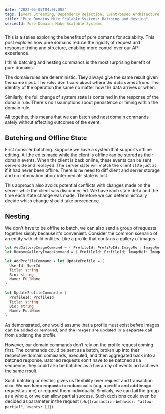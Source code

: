```yaml
---
date: "2022-05-05T04:00:00Z"
tags: [Event Streaming, Dependency Rejection, Event-based Architecture, Domain Modeling Made Functional]
title: "Pure Domains Make Scalable Systems: Batching and Nesting"
seriesId: Pure Domains Make Scalable Systems
---
```


This is a series exploring the benefits of pure domains for scalability. This post explores how pure domains reduce the rigidity of request and response timing and structure, enabling more control over our API experience.
<!--more-->

I think batching and nesting commands is the most surprising benefit of pure domains.

The domain rules are deterministic. They always give the same result given the same input. The rules don't care about where the data comes from. The identity of the operation the same no matter how the data arrives or when.

Similarly, the full change of system state is contained in the response of the domain rule. There's no assumptions about persistence or timing within the domain rule.

All together, this means that we can batch and nest domain commands safely without effecting outcomes of the event.

## Batching and Offline State

First consider batching. Suppose we have a system that supports offline editing. All the edits made while the client is offline can be stored as their domain events. When the client is back online, these events can be sent serverside and replayed. The server state will match the client state just as if it had never been offline. There is no need to diff client and server storage and no information about intermediate state is lost. 

This approach also avoids potential conflicts with changes made on the server while the client was disconnected. We have each state delta and the time each state change was made. Therefore we can deterministically decide which change should take precedence.


## Nesting

We don't have to be offline to batch, we can also send a group of requests together simply because it's convenient. Consider the common scenario of an entity with child entities. Like a profile that contains a gallery of images 

```fsharp
let AddGalleryImageCommand = { ProfileId: ProfileId; ImageRef: ImageRef}
let RemoveGalleryImageCommand = { ProfileId: ProfileId; ImageRef: ImageRef}

let AddProfileCommand = let UpdateProfile = {
  UserId: UserId
  Title: string
  Bio: string
  Name: FullName
}

let UpdateProfileCommand = {
  ProfileId: ProfileId
  Title: string
  Bio: string
  Name: FullName
}
```

As demonstrated, one would assume that a profile must exist before images can be added or removed, and the images are updated in a separate call from updating the profile.

However, our domain commands don't rely on the profile request coming first. The commands could be sent as a batch, broken up into their respective domain commands, executed, and then aggregated back into a batched response. Batched requests don't have to be batched as a sequence, they could also be batched as a hierarchy of events and achieve the same result.

Such batching or nesting gives us flexibility over request and transaction size. We can lump requests to reduce calls (e.g. a profile and add image request as one) or request them individually. Similarly, we can fail the group as a whole, or we can allow partial success. Such decisions could even be decided as parameter in the request (i.e.`{transaction-behavior: "allow-partial", events: []}`).

